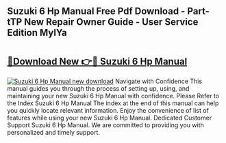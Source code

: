 ## Suzuki 6 Hp Manual Free Pdf Download - Part-tTP New Repair Owner Guide - User Service Edition MylYa

# <h2><a href="http://bc78715.oget.top/?id=Suzuki+6+Hp+Manual">🔗Download New 👉🔴 Suzuki 6 Hp Manual</a></h2>

[![Suzuki 6 Hp Manual new download](https://i.imgur.com/5g1atiW.png)](http://bc78715.oget.top/?id=Suzuki+6+Hp+Manual)
Navigate with Confidence This manual guides you through the process of setting up, using, and maintaining your new Suzuki 6 Hp Manual with confidence. Please Refer to the Index Suzuki 6 Hp Manual The index at the end of this manual can help you quickly locate relevant information. Enjoy the convenience of list of features while using your new Suzuki 6 Hp Manual. Dedicated Customer Support Suzuki 6 Hp Manual. We are committed to providing you with personalized and timely support.
